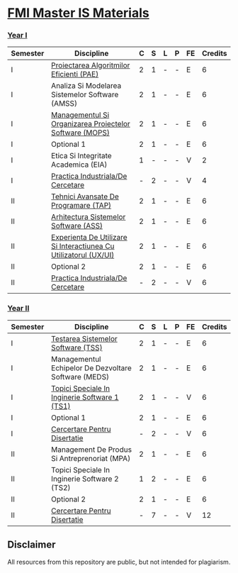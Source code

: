 # [FMI Master IS Materials](https://github.com/FMI-Materials/FMI-Master-IS-Materials)

### [Year I](https://github.com/FMI-Materials/FMI-Master-IS-Materials/tree/main/Year%20I)
| Semester | Discipline                                                     | C | S | L | P | FE | Credits |
|----------|----------------------------------------------------------------|---|---|---|---|----|---------|
| I        | [Proiectarea Algoritmilor Eficienti (PAE)](https://github.com/FMI-Materials/FMI-Master-IS-Materials/tree/main/Year%20I/Semester%20I/Proiectarea%20Algoritmilor%20Eficienti)                         | 2 | 1 | - | - | E  | 6       |
| I        | Analiza Si Modelarea Sistemelor Software (AMSS)                         | 2 | 1 | - | - | E  | 6       |
| I        | [Managementul Si Organizarea Proiectelor Software (MOPS)](https://github.com/FMI-Materials/FMI-Master-IS-Materials/tree/main/Year%20I/Semester%20I/Managementul%20Si%20Organizarea%20Proiectelor%20Software)          | 2 | 1 | - | - | E  | 6       |
| I        | Optional 1                                                              | 2 | 1 | - | - | E  | 6       |
| I        | Etica Si Integritate Academica (EIA)                                    | 1 | - | - | - | V  | 2       |
| I        | [Practica Industriala/De Cercetare](https://fmi.unibuc.ro/practica/)                                | - | 2 | - | - | V  | 4       |
| II       | [Tehnici Avansate De Programare (TAP)](https://github.com/FMI-Materials/FMI-Master-IS-Materials/tree/main/Year%20I/Semester%20II/Tehnici%20Avansate%20De%20Programare)                             | 2 | 1 | - | - | E  | 6       |
| II       | [Arhitectura Sistemelor Software (ASS)](https://github.com/FMI-Materials/FMI-Master-IS-Materials/tree/main/Year%20I/Semester%20II/Arhitectura%20Sistemelor%20Software)                            | 2 | 1 | - | - | E  | 6       |
| II       | [Experienta De Utilizare Si Interactiunea Cu Utilizatorul (UX/UI)](https://github.com/FMI-Materials/FMI-Master-IS-Materials/tree/main/Year%20I/Semester%20II/Experienta%20De%20Utilizare%20Si%20Interactiunea%20Cu%20Utilizatorul) | 2 | 1 | - | - | E  | 6       |
| II       | Optional 2                                                              | 2 | 1 | - | - | E  | 6       |
| II       | [Practica Industriala/De Cercetare](https://fmi.unibuc.ro/practica/)                                | - | 2 | - | - | V  | 6       |


### [Year II](https://github.com/FMI-Materials/FMI-Master-IS-Materials/tree/main/Year%20II)
| Semester | Discipline                                                  | C | S | L | P | FE | Credits |
|----------|-------------------------------------------------------------|---|---|---|---|----|---------|
| I        | [Testarea Sistemelor Software (TSS)](https://github.com/FMI-Materials/FMI-Master-IS-Materials/tree/main/Year%20II/Semester%20I/Testarea%20Sistemelor%20Software)                    | 2 | 1 | - | - | E  | 6       |
| I        | Managementul Echipelor De Dezvoltare Software (MEDS)         | 2 | 1 | - | - | E  | 6       |
| I        | [Topici Speciale In Inginerie Software 1 (TS1)](https://github.com/FMI-Materials/FMI-Master-IS-Materials/tree/main/Year%20II/Semester%20I/Topici%20Speciale%20In%20Inginerie%20Software%201)         | 2 | 1 | - | - | V  | 6       |
| I        | Optional 1                                                   | 2 | 1 | - | - | E  | 6       |
| I        | [Cercertare Pentru Disertatie](https://fmi.unibuc.ro/finalizare-studii/)                          | - | 2 | - | - | V  | 6       |
| II       | Management De Produs Si Antreprenoriat (MPA)                 | 2 | 1 | - | - | E  | 6       |
| II       | Topici Speciale In Inginerie Software 2 (TS2)                | 1 | 2 | - | - | E  | 6       |
| II       | Optional 2                                                   | 2 | 1 | - | - | E  | 6       |
| II       | [Cercertare Pentru Disertatie](https://fmi.unibuc.ro/finalizare-studii/)                          | - | 7 | - | - | V  | 12      |

## Disclaimer
All resources from this repository are public, but not intended for plagiarism.
